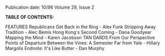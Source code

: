 Publication date: 10/96
Volume 29, Issue 2

**TABLE OF CONTENTS:**

FEATURES
Republicans Get Back in the Ring - Alex Funk
Stripping Away Tradition - Alec Bemis
Hong Kong's Second Coming - Dana Goodyear
Mapping the Mind - Karen Jacobson
TAN DARDS
From Our Perspective
Points of Departure
Between the Vines: A Semester Far from Yale - Hillary Margolis
Endnote: It's Like Butter - Dan Murphy

